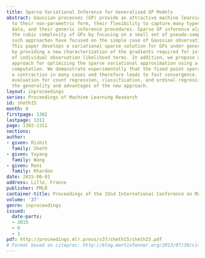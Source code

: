 ```yaml
---
title: Sparse Variational Inference for Generalized GP Models
abstract: Gaussian processes (GP) provide an attractive machine learning model due
  to their non-parametric form, their flexibility to capture many types of observation
  data, and their generic inference procedures. Sparse GP inference algorithms address
  the cubic complexity of GPs by focusing on a small set of pseudo-samples. To date,
  such approaches have focused on the simple case of Gaussian observation likelihoods.
  This paper develops a variational sparse solution for GPs under general likelihoods
  by providing a new characterization of the gradients required for inference in terms
  of individual observation likelihood terms. In addition, we propose a simple new
  approach for optimizing the sparse variational approximation using a fixed point
  computation. We demonstrate experimentally that the fixed point operator acts as
  a contraction in many cases and therefore leads to fast convergence. An experimental
  evaluation for count regression, classification, and ordinal regression illustrates
  the generality and advantages of the new approach.
layout: inproceedings
series: Proceedings of Machine Learning Research
id: sheth15
month: 0
firstpage: 1302
lastpage: 1311
page: 1302-1311
sections: 
author:
- given: Rishit
  family: Sheth
- given: Yuyang
  family: Wang
- given: Roni
  family: Khardon
date: 2015-06-01
address: Lille, France
publisher: PMLR
container-title: Proceedings of the 32nd International Conference on Machine Learning
volume: '37'
genre: inproceedings
issued:
  date-parts:
  - 2015
  - 6
  - 1
pdf: http://proceedings.mlr.press/v37/sheth15/sheth15.pdf
# Format based on citeproc: http://blog.martinfenner.org/2013/07/30/citeproc-yaml-for-bibliographies/
---
```

